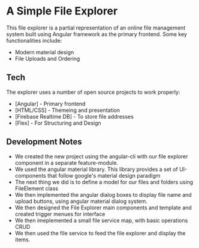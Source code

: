 # A Simple File Explorer

This file explorer is a partial representation of an online file management system built using Angular framework as the primary frontend. Some key functionalities include: 

  - Modern material design
  - File Uploads and Ordering
  

## Tech

The explorer uses a number of open source projects to work properly:

* [Angular] - Primary frontend
* [HTML/CSS] - Themeing and presentation
* [Firebase Realtime DB] - To store file addresses
* [Flex] - For Structuring and Design


## Development Notes
- We created the new project using the angular-cli with our file explorer component in a separate feature-module.
- We used the angular material library. This library provides a set of UI-components that follow google's material design paradigm
- The next thing we did is to define a model for our files and folders using FileElement class
- We then implemented the angular dialog boxes to display file name and upload buttons, using angular material dialog system.
- We then designed the File Explorer main components and template and created trigger menues for interface
- We then imeplemented a small file service map, with basic operations CRUD
- We then used the file service to feed the file explorer and display the items.

